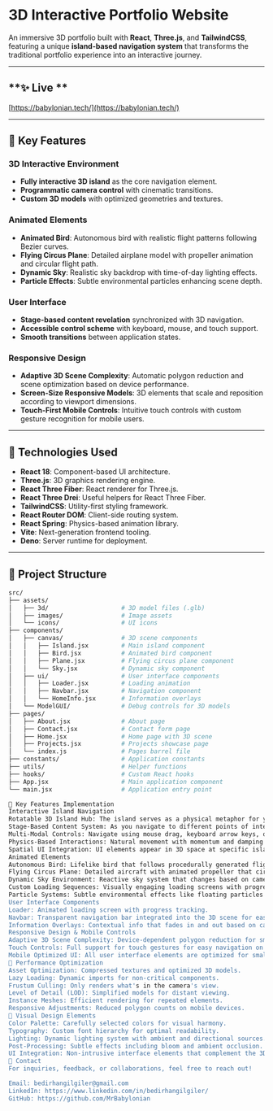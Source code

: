 # **3D Interactive Portfolio Website**

An immersive 3D portfolio built with **React**, **Three.js**, and **TailwindCSS**, featuring a unique **island-based navigation system** that transforms the traditional portfolio experience into an interactive journey.

---

## **✨ Live **

[https://babylonian.tech/](https://babylonian.tech/)

---

## **🌟 Key Features**

### **3D Interactive Environment**

- **Fully interactive 3D island** as the core navigation element.
- **Programmatic camera control** with cinematic transitions.
- **Custom 3D models** with optimized geometries and textures.

### **Animated Elements**

- **Animated Bird**: Autonomous bird with realistic flight patterns following Bezier curves.
- **Flying Circus Plane**: Detailed airplane model with propeller animation and circular flight path.
- **Dynamic Sky**: Realistic sky backdrop with time-of-day lighting effects.
- **Particle Effects**: Subtle environmental particles enhancing scene depth.

### **User Interface**

- **Stage-based content revelation** synchronized with 3D navigation.
- **Accessible control scheme** with keyboard, mouse, and touch support.
- **Smooth transitions** between application states.

### **Responsive Design**

- **Adaptive 3D Scene Complexity**: Automatic polygon reduction and scene optimization based on device performance.
- **Screen-Size Responsive Models**: 3D elements that scale and reposition according to viewport dimensions.
- **Touch-First Mobile Controls**: Intuitive touch controls with custom gesture recognition for mobile users.

---

## **🚀 Technologies Used**

- **React 18**: Component-based UI architecture.
- **Three.js**: 3D graphics rendering engine.
- **React Three Fiber**: React renderer for Three.js.
- **React Three Drei**: Useful helpers for React Three Fiber.
- **TailwindCSS**: Utility-first styling framework.
- **React Router DOM**: Client-side routing system.
- **React Spring**: Physics-based animation library.
- **Vite**: Next-generation frontend tooling.
- **Deno**: Server runtime for deployment.

---

## **📁 Project Structure**

```bash
src/
├── assets/
│   ├── 3d/                    # 3D model files (.glb)
│   ├── images/                # Image assets
│   └── icons/                 # UI icons
├── components/
│   ├── canvas/                # 3D scene components
│   │   ├── Island.jsx         # Main island component
│   │   ├── Bird.jsx           # Animated bird component
│   │   ├── Plane.jsx          # Flying circus plane component
│   │   └── Sky.jsx            # Dynamic sky component
│   ├── ui/                    # User interface components
│   │   ├── Loader.jsx         # Loading animation
│   │   ├── Navbar.jsx         # Navigation component
│   │   └── HomeInfo.jsx       # Information overlays
│   └── ModelGUI/              # Debug controls for 3D models
├── pages/
│   ├── About.jsx              # About page
│   ├── Contact.jsx            # Contact form page
│   ├── Home.jsx               # Home page with 3D scene
│   ├── Projects.jsx           # Projects showcase page
│   └── index.js               # Pages barrel file
├── constants/                 # Application constants
├── utils/                     # Helper functions
├── hooks/                     # Custom React hooks
├── App.jsx                    # Main application component
└── main.jsx                   # Application entry point

🚀 Key Features Implementation
Interactive Island Navigation
Rotatable 3D Island Hub: The island serves as a physical metaphor for your portfolio sections, allowing intuitive exploration by rotating it to discover different areas.
Stage-Based Content System: As you navigate to different points of interest, the camera transitions smoothly to reveal contextual content.
Multi-Modal Controls: Navigate using mouse drag, keyboard arrow keys, or touch gestures on mobile.
Physics-Based Interactions: Natural movement with momentum and damping for fluid rotation that mimics real-world physics.
Spatial UI Integration: UI elements appear in 3D space at specific island locations, blending the interface with the environment.
Animated Elements
Autonomous Bird: Lifelike bird that follows procedurally generated flight paths using cubic Bezier curves for natural movement.
Flying Circus Plane: Detailed aircraft with animated propeller that circles the island on a customizable flight path.
Dynamic Sky Environment: Reactive sky system that changes based on camera position with realistic cloud movement and lighting.
Custom Loading Sequences: Visually engaging loading screens with progress indicators and 3D elements to maintain immersion while assets load.
Particle Systems: Subtle environmental effects like floating particles that enhance the scene's depth and atmosphere.
User Interface Components
Loader: Animated loading screen with progress tracking.
Navbar: Transparent navigation bar integrated into the 3D scene for easy access to different sections.
Information Overlays: Contextual info that fades in and out based on camera positioning and island interaction.
Responsive Design & Mobile Controls
Adaptive 3D Scene Complexity: Device-dependent polygon reduction for smoother performance on mobile and desktop.
Touch Controls: Full support for touch gestures for easy navigation on mobile devices.
Mobile Optimized UI: All user interface elements are optimized for smaller screens with intuitive mobile gestures.
📱 Performance Optimization
Asset Optimization: Compressed textures and optimized 3D models.
Lazy Loading: Dynamic imports for non-critical components.
Frustum Culling: Only renders what's in the camera's view.
Level of Detail (LOD): Simplified models for distant viewing.
Instance Meshes: Efficient rendering for repeated elements.
Responsive Adjustments: Reduced polygon counts on mobile devices.
🎨 Visual Design Elements
Color Palette: Carefully selected colors for visual harmony.
Typography: Custom font hierarchy for optimal readability.
Lighting: Dynamic lighting system with ambient and directional sources.
Post-Processing: Subtle effects including bloom and ambient occlusion.
UI Integration: Non-intrusive interface elements that complement the 3D scene.
📣 Contact
For inquiries, feedback, or collaborations, feel free to reach out!

Email: bedirhangilgiler@gmail.com
LinkedIn: https://www.linkedin.com/in/bedirhangilgiler/
GitHub: https://github.com/MrBabylonian

